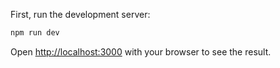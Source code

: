 
First, run the development server:

```bash
npm run dev
```

Open [http://localhost:3000](http://localhost:3000) with your browser to see the result.
